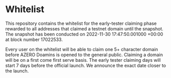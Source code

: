 # Whitelist
This repository contains the whitelist for the early-tester claiming phase rewarded to all addresses that claimed a testnet domain until the snapshot.
The snapshot has been conducted on 2022-11-30 17:47:50.001000 +00:00 at block number 17022533. 

Every user on the whitelist will be able to claim one 5+ character domain before AZERO Doamins is opened to the general public. Claiming a domain will be on a first come first serve basis. The early tester claiming days will start 7 days before the official launch. We announce the exact date closer to the launch. 
